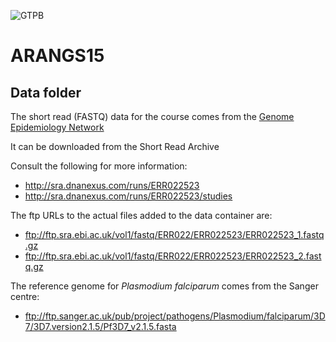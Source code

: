 ![GTPB](http://gtpb.igc.gulbenkian.pt/bicourses/images/GTPB2015logo.png "GTPB")

ARANGS15
========
Data folder
-----------

The short read (FASTQ) data for the course comes from the 
[Genome Epidemiology Network](http://www.malariagen.net/data)

It can be downloaded from the Short Read Archive

Consult the following for more information:
- http://sra.dnanexus.com/runs/ERR022523
- http://sra.dnanexus.com/runs/ERR022523/studies

The ftp URLs to the actual files added to the data container are:
- ftp://ftp.sra.ebi.ac.uk/vol1/fastq/ERR022/ERR022523/ERR022523_1.fastq.gz
- ftp://ftp.sra.ebi.ac.uk/vol1/fastq/ERR022/ERR022523/ERR022523_2.fastq.gz

The reference genome for *Plasmodium falciparum* comes from the Sanger centre:

- ftp://ftp.sanger.ac.uk/pub/project/pathogens/Plasmodium/falciparum/3D7/3D7.version2.1.5/Pf3D7_v2.1.5.fasta

